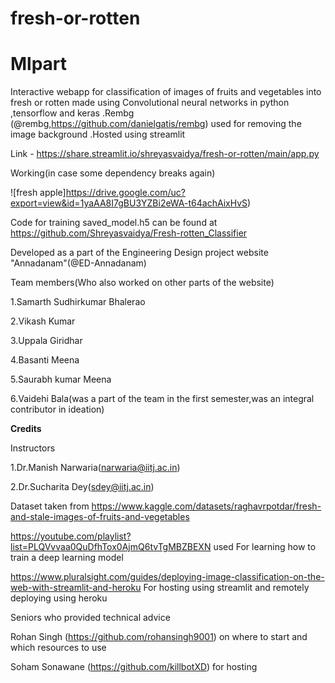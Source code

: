 # fresh-or-rotten

# Mlpart
Interactive webapp for classification of images of fruits and vegetables into fresh or rotten made using Convolutional neural networks in python ,tensorflow and keras .Rembg (@rembg,https://github.com/danielgatis/rembg) used for removing the image background .Hosted using streamlit


Link - https://share.streamlit.io/shreyasvaidya/fresh-or-rotten/main/app.py


Working(in case some dependency breaks again)

![fresh apple]https://drive.google.com/uc?export=view&id=1yaAA8I7gBU3YZBi2eWA-t64achAixHvS)

Code for training saved_model.h5 can be found at https://github.com/Shreyasvaidya/Fresh-rotten_Classifier

Developed as a  part of the Engineering Design project website "Annadanam"(@ED-Annadanam)

Team members(Who also worked on other parts of the website)

1.Samarth Sudhirkumar Bhalerao

2.Vikash Kumar

3.Uppala Giridhar

4.Basanti Meena

5.Saurabh kumar Meena

6.Vaidehi  Bala(was a part of the team in the first semester,was an integral contributor in ideation)


**Credits**

Instructors

1.Dr.Manish Narwaria(narwaria@iitj.ac.in)

2.Dr.Sucharita Dey(sdey@iitj.ac.in)

Dataset taken from https://www.kaggle.com/datasets/raghavrpotdar/fresh-and-stale-images-of-fruits-and-vegetables


https://youtube.com/playlist?list=PLQVvvaa0QuDfhTox0AjmQ6tvTgMBZBEXN used For learning how to train a deep learning model

https://www.pluralsight.com/guides/deploying-image-classification-on-the-web-with-streamlit-and-heroku For hosting using streamlit and remotely 
deploying using heroku

Seniors who provided technical advice

Rohan Singh (https://github.com/rohansingh9001) on where to start and which resources to use

Soham Sonawane (https://github.com/killbotXD) for hosting
